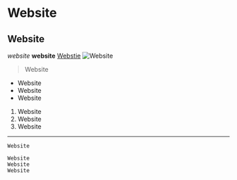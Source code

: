 # Website
## Website 
*website*
**website**
[Webstie](https://sites.google.com/eng.ucsd.edu/cse-15l-spring-2022/home?authuser=0)
![Website](https://www.businessprocessincubator.com/wp-content/uploads/thumbnails/thumbnail-42864.png)
> Website
* Website
* Website
* Website
1. Website
2. Website
3. Website
---
`Website`
```
Website
Website
Website
```
